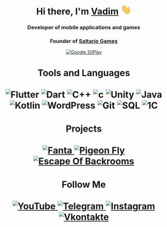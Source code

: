  <!--Head-->
<h1 align="center">Hi there, I'm 
    <a href="http://saltario.ru/" target="_blank">Vadim</a> 
    <img src="https://raw.githubusercontent.com/saltario/saltario/main/resources/Hi.gif" height="32"/>
</h1>

 <!--Saltario Games-->
<h3 align="center">Developer of mobile applications and games</h3>
<h3 align="center">Founder of 
    <a href="http://saltario.ru/" target="_blank">Saltario Games
</h3>

 <!--Google Play-->
<p align="center">
    <a href="https://play.google.com/store/apps/dev?id=8534935420746865475">
    <img src="https://img.shields.io/badge/-Google%20Play-090909?style=for-the-badge&logo=GooglePlay&logoColor=00DB9B" alt="Google 20Play"></a>
</p>

<h1></h1>
 
  <!--Tools-->
<h1 align="center">Tools and Languages<br><br>
    <img src="https://img.shields.io/badge/Flutter-090909?style=for-the-badge&logo=flutter&logoColor=47C5FB" alt="Flutter">
    <img src="https://img.shields.io/badge/-Dart-090909?style=for-the-badge&logo=dart&logoColor=097CDB" alt="Dart">
    <img src="https://img.shields.io/badge/-C++-090909?style=for-the-badge&logo=C%2b%2b&logoColor=6296CC" alt="C++">
    <img src="https://img.shields.io/badge/-c%23-090909?style=for-the-badge&logo=csharp&logoColor=00000" alt="c">
    <img src="https://img.shields.io/badge/-Unity-090909?style=for-the-badge&logo=Unity&logoColor=00000" alt="Unity">
    <img src="https://img.shields.io/badge/-Java-090909?style=for-the-badge&logo=Java&logoColor=E69323" alt="Java">
    <img src="https://img.shields.io/badge/-Kotlin-090909?style=for-the-badge&logo=Kotlin&logoColor=AC23E6" alt="Kotlin">
    <img src="https://img.shields.io/badge/-WordPress-090909?style=for-the-badge&logo=WordPress&logoColor=00000" alt="WordPress">
    <img src="https://img.shields.io/badge/-Git-090909?style=for-the-badge&logo=Git&logoColor=00000" alt="Git">
    <img src="https://img.shields.io/badge/-SQL-090909?style=for-the-badge&logo=SQL&logoColor=00000" alt="SQL">
    <img src="https://img.shields.io/badge/-1C-090909?style=for-the-badge&logo=1c&logoColor=00000" alt="1C">
</h1>

<!--Projects-->
<h1 align="center">Projects<br><br>
    <a href="">
        <img src="https://img.shields.io/badge/Fanta: The Provocation Game-090909?style=for-the-badge&logo=flutter&logoColor=47C5FB" alt="Fanta">
    </a>
    <a href="">
        <img src="https://img.shields.io/badge/-Pigeon Fly-090909?style=for-the-badge&logo=dart&logoColor=097CDB" alt="Pigeon Fly">
    </a>
    <a href="">
        <img src="https://img.shields.io/badge/-Escape Of Backrooms-090909?style=for-the-badge&logo=dart&logoColor=097CDB" alt="Escape Of Backrooms">
    </a>
</h1>

<!--Follow Me-->
<h1 align="center">Follow Me<br><br>
    <a href="https://www.youtube.com/channel/UCOrpFohs9Gnm17r2YjNvVzg/">
        <img src="https://img.shields.io/badge/-YouTube-090909?style=for-the-badge&logo=YouTube&logoColor=FF0000" alt="YouTube">
    </a>
    <a href="https://t.me/saltario">
        <img src="https://img.shields.io/badge/-Telegram-090909?style=for-the-badge&logo=telegram&logoColor=27A0D9" alt="Telegram">
    </a>
    <a href="https://www.instagram.com/the.red.pro">
        <img src="https://img.shields.io/badge/-Instagram-090909?style=for-the-badge&logo=instagram&logoColor=B4068E" alt="Instagram">
    </a>
    <a href="https://vk.com/vadimshaulsky">
        <img src="https://img.shields.io/badge/-Vkontakte-090909?style=for-the-badge&logo=Vk&logoColor=4F7DB3" alt="Vkontakte">
    </a>
</h1>